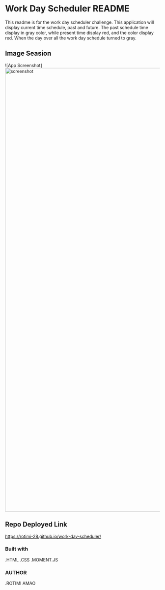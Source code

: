 # Work Day Scheduler README

This readme is for the work day scheduler challenge. This application will display current time schedule, past and future. The past schedule time display in gray color, while present time display red, and the color display red. When the day over all the work day schedule turned to gray.
## Image Seasion
![App Screenshot]<img src=""><img width="1440" alt="screenshot" src="https://user-images.githubusercontent.com/96090900/157798936-8267a33b-281b-4032-afca-66938b447dc8.png">
## Repo Deployed Link
https://rotimi-28.github.io/work-day-scheduler/

### Built with
.HTML
.CSS
.MOMENT.JS

### AUTHOR
.ROTIMI AMAO
